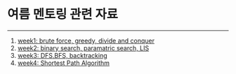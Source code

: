 #  여름 멘토링 관련 자료


------

 1. [week1: brute force, greedy, divide and conquer](./summer_algorithm_study_week1.pdf)
 2. [week2: binary search, paramatric search, LIS](./summer_algorithm_study_week2.pdf)
 3. [week3: DFS,BFS, backtracking](./summer_algorithm_study_week3.pdf)
 4. [week4: Shortest Path Algorithm](./summer_algorithm_study_week4.pdf)
